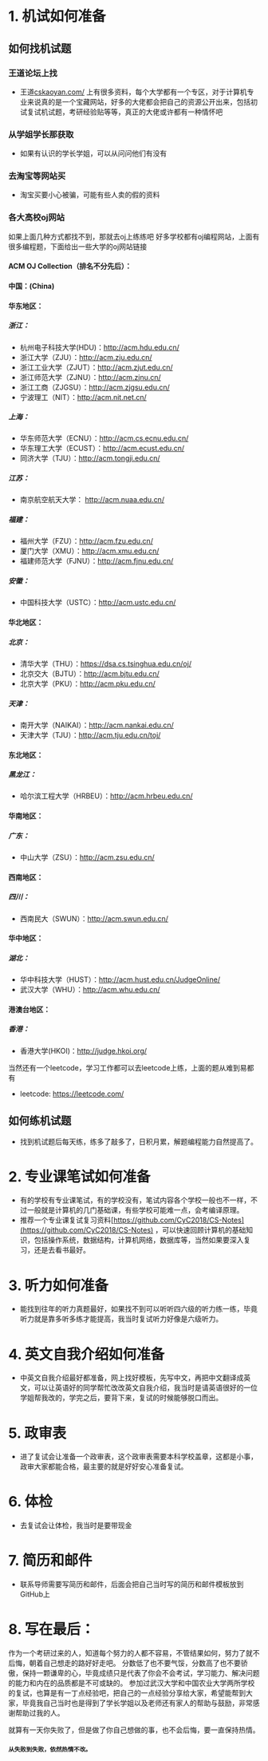 # 1. 机试如何准备

## 如何找机试题

### 王道论坛上找

* 王道[cskaoyan.com/](cskaoyan.com/) 上有很多资料，每个大学都有一个专区，对于计算机专业来说真的是一个宝藏网站，好多的大佬都会把自己的资源公开出来，包括初试复试机试题，考研经验贴等等，真正的大佬或许都有一种情怀吧

### 从学姐学长那获取
* 如果有认识的学长学姐，可以从问问他们有没有

### 去淘宝等网站买
* 淘宝买要小心被骗，可能有些人卖的假的资料

### 各大高校oj网站
如果上面几种方式都找不到，那就去oj上练练吧
好多学校都有oj编程网站，上面有很多编程题，下面给出一些大学的oj网站链接
#### ACM OJ Collection（排名不分先后）： 
#### 中国：(China)
#### 华东地区： 
##### 浙江：
* 杭州电子科技大学(HDU)：http://acm.hdu.edu.cn/
* 浙江大学（ZJU）：http://acm.zju.edu.cn/
* 浙江工业大学（ZJUT）：http://acm.zjut.edu.cn/
* 浙江师范大学（ZJNU）：http://acm.zjnu.cn/
* 浙江工商（ZJGSU）：http://acm.zjgsu.edu.cn/
* 宁波理工（NIT）：http://acm.nit.net.cn/
##### 上海：
* 华东师范大学（ECNU）：http://acm.cs.ecnu.edu.cn/
* 华东理工大学（ECUST）：http://acm.ecust.edu.cn/
* 同济大学（TJU）：http://acm.tongji.edu.cn/
##### 江苏：
* 南京航空航天大学： http://acm.nuaa.edu.cn/
##### 福建：
* 福州大学（FZU）：http://acm.fzu.edu.cn/
* 厦门大学（XMU）：http://acm.xmu.edu.cn/
* 福建师范大学（FJNU）：http://acm.fjnu.edu.cn/
##### 安徽：
* 中国科技大学（USTC）：http://acm.ustc.edu.cn/
#### 华北地区：
##### 北京：
* 清华大学（THU）：https://dsa.cs.tsinghua.edu.cn/oj/
* 北京交大（BJTU）：http://acm.bjtu.edu.cn/
* 北京大学（PKU）：http://acm.pku.edu.cn/
##### 天津：
* 南开大学（NAIKAI）：http://acm.nankai.edu.cn/
* 天津大学（TJU）：http://acm.tju.edu.cn/toj/
#### 东北地区： 
##### 黑龙江：
* 哈尔滨工程大学（HRBEU）：http://acm.hrbeu.edu.cn/
#### 华南地区：
##### 广东：
* 中山大学（ZSU）：http://acm.zsu.edu.cn/
#### 西南地区： 
##### 四川：
* 西南民大（SWUN）：http://acm.swun.edu.cn/
#### 华中地区：
##### 湖北：
* 华中科技大学（HUST）：http://acm.hust.edu.cn/JudgeOnline/
* 武汉大学（WHU）：http://acm.whu.edu.cn/
#### 港澳台地区：
##### 香港：
* 香港大学(HKOI)：http://judge.hkoi.org/

当然还有一个leetcode，学习工作都可以去leetcode上练，上面的题从难到易都有
* leetcode: https://leetcode.com/

## 如何练机试题
* 找到机试题后每天练，练多了敲多了，日积月累，解题编程能力自然提高了。

# 2. 专业课笔试如何准备
* 有的学校有专业课笔试，有的学校没有，笔试内容各个学校一般也不一样，不过一般就是计算机的几门基础课，有些学校可能难一点，会考编译原理。
* 推荐一个专业课复试复习资料[https://github.com/CyC2018/CS-Notes](https://github.com/CyC2018/CS-Notes) ，可以快速回顾计算机的基础知识，包括操作系统，数据结构，计算机网络，数据库等，当然如果要深入复习，还是去看书最好。

# 3. 听力如何准备
* 能找到往年的听力真题最好，如果找不到可以听听四六级的听力练一练，毕竟听力就是靠多听多练才能提高，我当时复试听力好像是六级听力。

# 4. 英文自我介绍如何准备
* 中英文自我介绍最好都准备，网上找好模板，先写中文，再把中文翻译成英文，可以让英语好的同学帮忙改改英文自我介绍，我当时是请英语很好的一位学姐帮我改的，学完之后，要背下来，复试的时候能够脱口而出。

# 5. 政审表
* 进了复试会让准备一个政审表，这个政审表需要本科学校盖章，这都是小事，政审大家都能合格，最主要的就是好好安心准备复试。

# 6. 体检
* 去复试会让体检，我当时是要带现金

# 7. 简历和邮件
* 联系导师需要写简历和邮件，后面会把自己当时写的简历和邮件模板放到GitHub上


# 8. 写在最后：
作为一个考研过来的人，知道每个努力的人都不容易，不管结果如何，努力了就不后悔，朝着自己想走的路好好走吧。
分数低了也不要气馁，分数高了也不要骄傲，保持一颗谦卑的心，毕竟成绩只是代表了你会不会考试，学习能力、解决问题的能力和内在的品质都是不可或缺的。
参加过武汉大学和中国农业大学两所学校的复试，也算是有一丁点经验吧，把自己的一点经验分享给大家，希望能帮到大家，毕竟我自己当时也是得到了学长学姐以及老师还有家人的帮助与鼓励，非常感谢帮助过我的人。

就算有一天你失败了，但是做了你自己想做的事，也不会后悔，要一直保持热情。

#### `从失败到失败，依然热情不改。`



